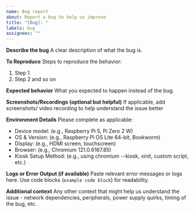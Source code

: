 ```yaml
---
name: Bug report
about: Report a bug to help us improve
title: "[Bug]: "
labels: bug
assignees: ""
---
```


**Describe the bug**
A clear description of what the bug is.

**To Reproduce**
Steps to reproduce the behavior:
1. Step 1
2. Step 2 and so on

**Expected behavior**
What you expected to happen instead of the bug.

**Screenshots/Recordings (optional but helpful)**
If applicable, add screenshots/ video recording to help understand the issue better

**Environment Details**
Please complete as applicable:

- Device model: (e.g., Raspberry Pi 5, Pi Zero 2 W)
- OS & Version: (e.g., Raspberry Pi OS Lite 64-bit, Bookworm)
- Display: (e.g., HDMI screen, touchscreen)
- Browser: (e.g., Chromium 121.0.6167.85)
- Kiosk Setup Method: (e.g., using chromium --kiosk, xinit, custom script, etc.)

**Logs or Error Output (if available)**
Paste relevant error messages or logs here. Use code blocks (```example code block```) for readability.

**Additional context**
Any other context that might help us understand the issue - network dependencies, peripherals, power supply quirks, timing of the bug, etc.